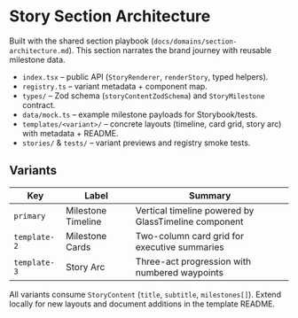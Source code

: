 # Story Section Architecture

Built with the shared section playbook (`docs/domains/section-architecture.md`). This section narrates the brand journey with reusable milestone data.

- `index.tsx` – public API (`StoryRenderer`, `renderStory`, typed helpers).
- `registry.ts` – variant metadata + component map.
- `types/` – Zod schema (`storyContentZodSchema`) and `StoryMilestone` contract.
- `data/mock.ts` – example milestone payloads for Storybook/tests.
- `templates/<variant>/` – concrete layouts (timeline, card grid, story arc) with metadata + README.
- `stories/` & `tests/` – variant previews and registry smoke tests.

## Variants

| Key         | Label             | Summary                                                |
|-------------|-------------------|--------------------------------------------------------|
| `primary`   | Milestone Timeline | Vertical timeline powered by GlassTimeline component |
| `template-2`| Milestone Cards    | Two-column card grid for executive summaries          |
| `template-3`| Story Arc          | Three-act progression with numbered waypoints         |

All variants consume `StoryContent` (`title`, `subtitle`, `milestones[]`). Extend locally for new layouts and document additions in the template README.
